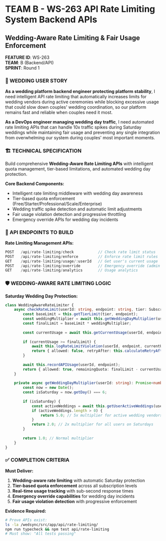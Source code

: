 # TEAM B - WS-263 API Rate Limiting System Backend APIs
## Wedding-Aware Rate Limiting & Fair Usage Enforcement

**FEATURE ID**: WS-263  
**TEAM**: B (Backend/API)  
**SPRINT**: Round 1  

### 🎯 WEDDING USER STORY

**As a wedding platform backend engineer protecting platform stability**, I need intelligent API rate limiting that automatically increases limits for wedding vendors during active ceremonies while blocking excessive usage that could slow down couples' wedding coordination, so our platform remains fast and reliable when couples need it most.

**As a DevOps engineer managing wedding day traffic**, I need automated rate limiting APIs that can handle 10x traffic spikes during Saturday weddings while maintaining fair usage and preventing any single integration from overwhelming our system during couples' most important moments.

### 🏗️ TECHNICAL SPECIFICATION

Build comprehensive **Wedding-Aware Rate Limiting APIs** with intelligent quota management, tier-based limitations, and automated wedding day protection.

**Core Backend Components:**
- Intelligent rate limiting middleware with wedding day awareness
- Tier-based quota enforcement (Free/Starter/Professional/Scale/Enterprise)
- Wedding traffic spike detection and automatic limit adjustments
- Fair usage violation detection and progressive throttling
- Emergency override APIs for wedding day incidents

### 🔧 API ENDPOINTS TO BUILD

**Rate Limiting Management APIs:**
```typescript
POST   /api/rate-limiting/check           // Check rate limit status
POST   /api/rate-limiting/enforce         // Enforce rate limit rules
GET    /api/rate-limiting/usage/:userId   // Get user's current usage
POST   /api/rate-limiting/override        // Emergency override (admin only)
GET    /api/rate-limiting/analytics       // Usage analytics
```

### 🛡️ WEDDING-AWARE RATE LIMITING LOGIC

**Saturday Wedding Day Protection:**
```typescript
class WeddingAwareRateLimiter {
    async checkRateLimit(userId: string, endpoint: string, tier: SubscriptionTier): Promise<RateLimitResult> {
        const baseLimit = this.getTierLimit(tier, endpoint);
        const weddingMultiplier = await this.getWeddingDayMultiplier(userId);
        const finalLimit = baseLimit * weddingMultiplier;
        
        const currentUsage = await this.getCurrentUsage(userId, endpoint);
        
        if (currentUsage >= finalLimit) {
            await this.logRateLimitViolation(userId, endpoint, currentUsage, finalLimit);
            return { allowed: false, retryAfter: this.calculateRetryAfter(tier), remainingQuota: 0 };
        }
        
        await this.recordAPIUsage(userId, endpoint);
        return { allowed: true, remainingQuota: finalLimit - currentUsage - 1 };
    }
    
    private async getWeddingDayMultiplier(userId: string): Promise<number> {
        const now = new Date();
        const isSaturday = now.getDay() === 6;
        
        if (isSaturday) {
            const activeWeddings = await this.getUserActiveWeddings(userId);
            if (activeWeddings.length > 0) {
                return 5.0; // 5x multiplier for active wedding vendors
            }
            return 2.0; // 2x multiplier for all users on Saturdays
        }
        
        return 1.0; // Normal multiplier
    }
}
```

### ✅ COMPLETION CRITERIA

**Must Deliver:**
1. **Wedding-aware rate limiting** with automatic Saturday protection
2. **Tier-based quota enforcement** across all subscription levels  
3. **Real-time usage tracking** with sub-second response times
4. **Emergency override capabilities** for wedding day incidents
5. **Fair usage violation detection** with progressive enforcement

**Evidence Required:**
```bash
# Prove APIs exist:
ls -la /wedsync/src/app/api/rate-limiting/
npm run typecheck && npm test api/rate-limiting
# Must show: "All tests passing"
```